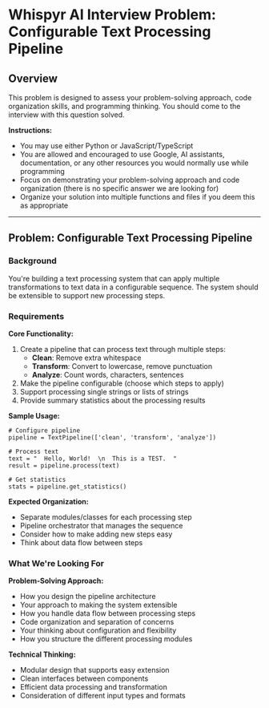 # Whispyr AI Interview Problem: Configurable Text Processing Pipeline

## Overview

This problem is designed to assess your problem-solving approach, code organization skills, and programming thinking. You should come to the interview with this question solved.

**Instructions:**
- You may use either Python or JavaScript/TypeScript
- You are allowed and encouraged to use Google, AI assistants, documentation, or any other resources you would normally use while programming
- Focus on demonstrating your problem-solving approach and code organization (there is no specific answer we are looking for)
- Organize your solution into multiple functions and files if you deem this as appropriate

---

## Problem: Configurable Text Processing Pipeline

### Background
You're building a text processing system that can apply multiple transformations to text data in a configurable sequence. The system should be extensible to support new processing steps.

### Requirements

**Core Functionality:**
1. Create a pipeline that can process text through multiple steps:
   - **Clean**: Remove extra whitespace
   - **Transform**: Convert to lowercase, remove punctuation
   - **Analyze**: Count words, characters, sentences
2. Make the pipeline configurable (choose which steps to apply)
3. Support processing single strings or lists of strings
4. Provide summary statistics about the processing results

**Sample Usage:**
```
# Configure pipeline
pipeline = TextPipeline(['clean', 'transform', 'analyze'])

# Process text
text = "  Hello, World!  \n  This is a TEST.  "
result = pipeline.process(text)

# Get statistics
stats = pipeline.get_statistics()
```

**Expected Organization:**
- Separate modules/classes for each processing step
- Pipeline orchestrator that manages the sequence
- Consider how to make adding new steps easy
- Think about data flow between steps

### What We're Looking For

**Problem-Solving Approach:**
- How you design the pipeline architecture
- Your approach to making the system extensible
- How you handle data flow between processing steps
- Code organization and separation of concerns
- Your thinking about configuration and flexibility
- How you structure the different processing modules

**Technical Thinking:**
- Modular design that supports easy extension
- Clean interfaces between components
- Efficient data processing and transformation
- Consideration of different input types and formats

